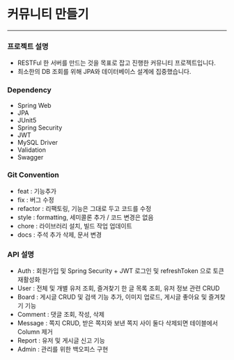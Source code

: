 # 커뮤니티 만들기

<hr>

### 프로젝트 설명
- RESTFul 한 서버를 만드는 것을 목표로 잡고 진행한 커뮤니티 프로젝트입니다.
- 최소한의 DB 조회를 위해 JPA와 데이터베이스 설계에 집중했습니다.


### Dependency
- Spring Web
- JPA
- JUnit5
- Spring Security
- JWT
- MySQL Driver
- Validation
- Swagger


### Git Convention
- feat : 기능추가
- fix : 버그 수정
- refactor : 리팩토링, 기능은 그대로 두고 코드를 수정
- style : formatting, 세미콜론 추가 / 코드 변경은 없음
- chore : 라이브러리 설치, 빌드 작업 업데이트
- docs : 주석 추가 삭제, 문서 변경


### API 설명

- Auth : 회원가입 및 Spring Security + JWT 로그인 및 refreshToken 으로 토큰 재활성화
- User : 전체 및 개별 유저 조회, 즐겨찾기 한 글 목록 조회, 유저 정보 관련 CRUD
- Board : 게시글 CRUD 및 검색 기능 추가, 이미지 업로드, 게시글 좋아요 및 즐겨찾기 기능
- Comment : 댓글 조회, 작성, 삭제
- Message : 쪽지 CRUD, 받은 쪽지와 보낸 쪽지 사이 둘다 삭제되면 테이블에서 Column 제거
- Report : 유저 및 게시글 신고 기능
- Admin : 관리를 위한 백오피스 구현